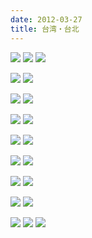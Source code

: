 ```yaml
---
date: 2012-03-27
title: 台湾・台北
---
```


![](https://photos.xar.sh/12254351344_ef6af0509b_k.jpg)
![](https://photos.xar.sh/12254340964_0427e10ce4_k.jpg)
![](https://photos.xar.sh/12254093723_611d07ee12_k.jpg)

![](https://photos.xar.sh/12254101573_0cd5b03f75_k.jpg)
![](https://photos.xar.sh/12253935245_07e2080ccb_k.jpg)

![](https://photos.xar.sh/12254074113_b21adcaa45_k.jpg)
![](https://photos.xar.sh/12253895755_ca75ec9ea6_k.jpg)

![](https://photos.xar.sh/12254050243_2a03bb697b_k.jpg)
![](https://photos.xar.sh/12254041123_5d8a2c3893_k.jpg)

![](https://photos.xar.sh/12254302194_81f533db54_k.jpg)
![](https://photos.xar.sh/12254388976_5d222f51f0_k.jpg)

![](https://photos.xar.sh/12254427926_f6216dfea6_k.jpg)
![](https://photos.xar.sh/12254278784_5fa96a87db_k.jpg)

![](https://photos.xar.sh/12253825695_b79410a7d4_k.jpg)
![](https://photos.xar.sh/12253809315_6186777cc2_k.jpg)

![](https://photos.xar.sh/12254017943_c09f3ae227_k.jpg)
![](https://photos.xar.sh/12253807005_4f5a9d1400_k.jpg)

![](https://photos.xar.sh/12254290436_8370b3a5c4_k.jpg)
![](https://photos.xar.sh/12254277696_bef42dbf2f_k.jpg)
![](https://photos.xar.sh/12254338546_860485890b_k.jpg)
